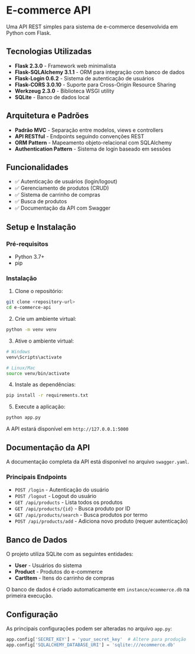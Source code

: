 # E-commerce API

Uma API REST simples para sistema de e-commerce desenvolvida em Python com Flask.

## Tecnologias Utilizadas

- **Flask 2.3.0** - Framework web minimalista
- **Flask-SQLAlchemy 3.1.1** - ORM para integração com banco de dados
- **Flask-Login 0.6.2** - Sistema de autenticação de usuários
- **Flask-CORS 3.0.10** - Suporte para Cross-Origin Resource Sharing
- **Werkzeug 2.3.0** - Biblioteca WSGI utility
- **SQLite** - Banco de dados local

## Arquitetura e Padrões

- **Padrão MVC** - Separação entre modelos, views e controllers
- **API RESTful** - Endpoints seguindo convenções REST
- **ORM Pattern** - Mapeamento objeto-relacional com SQLAlchemy
- **Authentication Pattern** - Sistema de login baseado em sessões

## Funcionalidades

- ✅ Autenticação de usuários (login/logout)
- ✅ Gerenciamento de produtos (CRUD)
- ✅ Sistema de carrinho de compras
- ✅ Busca de produtos
- ✅ Documentação da API com Swagger

## Setup e Instalação

### Pré-requisitos

- Python 3.7+
- pip

### Instalação

1. Clone o repositório:

```bash
git clone <repository-url>
cd e-commerce-api
```

2. Crie um ambiente virtual:

```bash
python -m venv venv
```

3. Ative o ambiente virtual:

```bash
# Windows
venv\Scripts\activate

# Linux/Mac
source venv/bin/activate
```

4. Instale as dependências:

```bash
pip install -r requirements.txt
```

5. Execute a aplicação:

```bash
python app.py
```

A API estará disponível em `http://127.0.0.1:5000`

## Documentação da API

A documentação completa da API está disponível no arquivo `swagger.yaml`.

### Principais Endpoints

- `POST /login` - Autenticação do usuário
- `POST /logout` - Logout do usuário
- `GET /api/products` - Lista todos os produtos
- `GET /api/products/{id}` - Busca produto por ID
- `GET /api/products/search` - Busca produtos por termo
- `POST /api/products/add` - Adiciona novo produto (requer autenticação)

## Banco de Dados

O projeto utiliza SQLite com as seguintes entidades:

- **User** - Usuários do sistema
- **Product** - Produtos do e-commerce
- **CartItem** - Itens do carrinho de compras

O banco de dados é criado automaticamente em `instance/ecommerce.db` na primeira execução.

## Configuração

As principais configurações podem ser alteradas no arquivo `app.py`:

```python
app.config['SECRET_KEY'] = 'your_secret_key'  # Altere para produção
app.config['SQLALCHEMY_DATABASE_URI'] = 'sqlite:///ecommerce.db'
```
